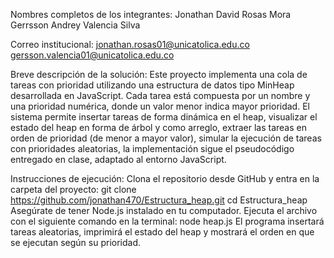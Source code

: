 Nombres completos de los integrantes:
Jonathan David Rosas Mora
Gerrsson Andrey Valencia Silva

Correo institucional:
jonathan.rosas01@unicatolica.edu.co
gersson.valencia01@unicatolica.edu.co

Breve descripción de la solución:
Este proyecto implementa una cola de tareas con prioridad utilizando una estructura de datos tipo MinHeap desarrollada en JavaScript. Cada tarea está compuesta por un nombre y una prioridad numérica, donde un valor menor indica mayor prioridad.
El sistema permite insertar tareas de forma dinámica en el heap, visualizar el estado del heap en forma de árbol y como arreglo, extraer las tareas en orden de prioridad (de menor a mayor valor), simular la ejecución de tareas con prioridades aleatorias, la implementación sigue el pseudocódigo entregado en clase, adaptado al entorno JavaScript.

Instrucciones de ejecución:
Clona el repositorio desde GitHub y entra en la carpeta del proyecto:
git clone https://github.com/jonathan470/Estructura_heap.git
cd Estructura_heap
Asegúrate de tener Node.js instalado en tu computador.
Ejecuta el archivo con el siguiente comando en la terminal:
node heap.js
El programa insertará tareas aleatorias, imprimirá el estado del heap y mostrará el orden en que se ejecutan según su prioridad.
